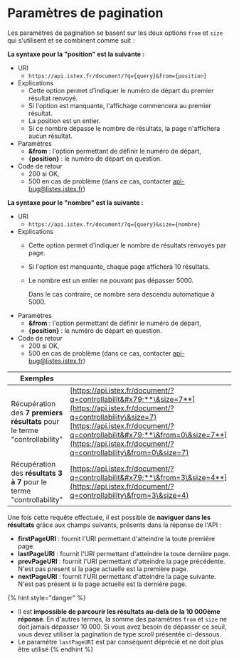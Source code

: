 # Paramètres de pagination

Les paramètres de pagination se basent sur les deux options `from` et `size` qui s'utilisent et se combinent comme suit :

**La syntaxe pour la "position" est la suivante :**

* URI
  * `https://api.istex.fr/document/?q={query}&from={position}`
* Explications   &#x20;
  * Cette option permet d'indiquer le numéro de départ du premier résultat renvoyé.
  * Si l'option est manquante, l'affichage commencera au premier résultat.
  * La position est un entier.
  * Si ce nombre dépasse le nombre de résultats, la page n'affichera aucun résultat.
* Paramètres
  * **\&from** : l'option permettant de définir le numéro de départ,
  * **{position}** : le numéro de départ en question.
* Code de retour
  * 200 si OK,&#x20;
  * 500 en cas de problème (dans ce cas, contacter [api-bug@listes.istex.fr](mailto:api-bug@listes.istex.fr))

**La syntaxe pour le "nombre" est la suivante :**

* URI
  * `https://api.istex.fr/document/?q={query}&size={nombre}`
* Explications
  * Cette option permet d'indiquer le nombre de résultats renvoyés par page.
  * Si l'option est manquante, chaque page affichera 10 résultats.
  *   Le nombre est un entier ne pouvant pas dépasser 5000.

      Dans le cas contraire, ce nombre sera descendu automatique à 5000.
* Paramètres
  * **\&from** : l'option permettant de définir le numéro de départ,
  * **{position}** : le numéro de départ en question.
* Code de retour
  * 200 si OK,&#x20;
  * 500 en cas de problème (dans ce cas, contacter [api-bug@listes.istex.fr](mailto:api-bug@listes.istex.fr))

| Exemples                                                                  |                                                                                                                                                                                                                                                                             |
| ------------------------------------------------------------------------- | --------------------------------------------------------------------------------------------------------------------------------------------------------------------------------------------------------------------------------------------------------------------------- |
| Récupération des **7 premiers résultats** pour le terme "controllability" | [https://api.istex.fr/document/?q=controllabilit&#x79;**\&size=7**](https://api.istex.fr/document/?q=controllability\&size=7) [https://api.istex.fr/document/?q=controllabilit&#x79;**\&from=0\&size=7**](https://api.istex.fr/document/?q=controllability\&from=0\&size=7) |
| Récupération des **résultats 3 à 7** pour le terme "controllability"      | [https://api.istex.fr/document/?q=controllabilit&#x79;**\&from=3\&size=4**](https://api.istex.fr/document/?q=controllability\&from=3\&size=4)                                                                                                                               |

Une fois cette requête effectuée, il est possible de **naviguer dans les résultats** grâce aux champs suivants, présents dans la réponse de l'API :

* **firstPageURI** : fournit l'URI permettant d'atteindre la toute première page.
* **lastPageURI** : fournit l'URI permettant d'atteindre la toute dernière page.
* **prevPageURI** : fournit l'URI permettant d'atteindre la page précédente. N'est pas présent si la page actuelle est la première page.
* **nextPageURI** : fournit l'URI permettant d'atteindre la page suivante. N'est pas présent si la page actuelle est la dernière page.

{% hint style="danger" %}
- Il est **impossible de parcourir les résultats au-delà de la 10 000ème réponse**. En d'autres termes, la somme des paramètres `from` et `size` ne doit jamais dépasser 10 000. Si vous avez besoin de dépasser ce seuil, vous devez utiliser la pagination de type _scroll_ présentée ci-dessous.
- Le paramètre `lastPageURI` est par conséquent déprécié et ne doit plus être utilisé
{% endhint %}
